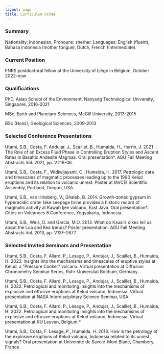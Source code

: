```yaml
---
layout: page
title: Curriculum Vitae
---
```


### Summary
Nationality: Indonesian. Pronouns: she/her. Languages: English (fluent), Bahasa Indonesia (mother tongue), Dutch, French (Intermediate).

### Current Position
FNRS postdoctoral fellow at the University of Liège in Belgium, October 2022-now

### Qualifications
PhD, Asian School of the Environment, Nanyang Technological University, Singapore, 2016-2021

MSc, Earth and Planetary Sciences, McGill University, 2013-2015

BSc (Hons), Geological Sciences, 2009-2013

### Selected Conference Presentations

Utami, S.B., Costa, F. Andujar, J., Scaillet, B., Humaida, H., Herrin, J. 2021 The Role of an Excess Fluid Phase in Controlling Eruption Styles and Ascent Rates in Basaltic Andesite Magmas. Oral presentation*. AGU Fall Meeting Abstracts Vol. 2021, pp. V21B-06.

Utami, S.B., Costa, F., Widiwijayanti, C., Humaida, H. 2017. Petrologic data and timescales of magmatic processes leading up to the 1990 Kelud eruptions and its relation to volcanic unrest. Poster at IAVCEI Scientific Assembly, Portland, Oregon, USA.

Utami, S.B., van Hinsberg, V., Ghaleb, B. 2014. Growth-zoned gypsum in hyperacidic crater lake seepage brine provides a historic record of magmatic activity at Kawah Ijen volcano, East Java. Oral presentation*. Cities on Volcanoes 8 Conference, Yogyakarta, Indonesia.

Utami, S.B., Weis, D. and Garcia, M.O. 2013. What do Kauai’s dikes tell us about the Loa and Kea trends? Poster presentation. AGU Fall Meeting Abstracts Vol. 2013, pp. V13F-2677

### Selected Invited Seminars and Presentation
Utami, S.B., Costa, F. Allard, P., Lesage, P., Andujar, J., Scaillet, B., Humaida, H. 2023. Insights into the mechanisms and timescales of eruptive styles at Kelud, a ”Pressure Cooker” volcano. Virtual presentation at Diffusion Chronometry Seminar Series, Ruhr-Universitat Bochum, Germany.

Utami, S.B., Costa, F. Allard, P., Lesage, P., Andujar, J., Scaillet, B., Humaida, H. 2022. Petrological and monitoring insights into the mechanisms of explosive and effusive eruptions at Kelud volcano, Indonesia. Virtual presentation at NASA Interdisciplinary Science Seminar, USA.

Utami, S.B., Costa, F. Allard, P., Lesage, P., Andujar, J., Scaillet, B., Humaida, H. 2022. Petrological and monitoring insights into the mechanisms of explosive and effusive eruptions at Kelud volcano, Indonesia. Virtual presentation at KU Leuven, Belgium.*

Utami, S.B., Costa, F. Lesage, P., Humaida, H. 2018. How is the petrology of the explosive eruptions of Kelud volcano, Indonesia related to its unrest signals? Oral presentation at Universite de Savoie-Mont Blanc, Chambery, France
